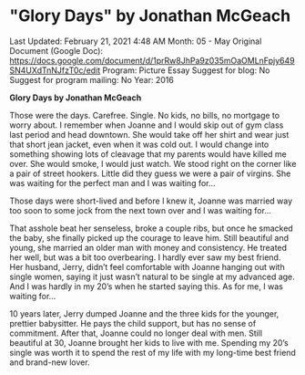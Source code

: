# "Glory Days" by Jonathan McGeach

Last Updated: February 21, 2021 4:48 AM
Month: 05 - May
Original Document (Google Doc): https://docs.google.com/document/d/1prRw8JhPa9z035mOaOMLnFpjy649SN4UXdTnNJfzT0c/edit
Program: Picture Essay
Suggest for blog: No
Suggest for program mailing: No
Year: 2016

**Glory Days by Jonathan McGeach**

Those were the days. Carefree. Single. No kids, no bills, no mortgage to worry about. I remember when Joanne and I would skip out of gym class last period and head downtown. She would take off her shirt and wear just that short jean jacket, even when it was cold out. I would change into something showing lots of cleavage that my parents would have killed me over. She would smoke, I would just watch. We stood right on the corner like a pair of street hookers. Little did they guess we were a pair of virgins. She was waiting for the perfect man and I was waiting for…

Those days were short-lived and before I knew it, Joanne was married way too soon to some jock from the next town over and I was waiting for…

That asshole beat her senseless, broke a couple ribs, but once he smacked the baby, she finally picked up the courage to leave him. Still beautiful and young, she married an older man with money and consistency. He treated her well, but was a bit too overbearing. I hardly ever saw my best friend. Her husband, Jerry, didn’t feel comfortable with Joanne hanging out with single women, saying it just wasn’t natural to be single at my advanced age. And I was hardly in my 20’s when he started saying this. As for me, I was waiting for…

10 years later, Jerry dumped Joanne and the three kids for the younger, prettier babysitter. He pays the child support, but has no sense of commitment. After that, Joanne could no longer deal with men. Still beautiful at 30, Joanne brought her kids to live with me. Spending my 20’s single was worth it to spend the rest of my life with my long-time best friend and brand-new lover.